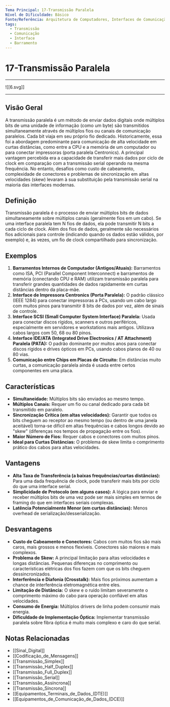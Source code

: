 ```yaml
---
Tema Principal: 17-Transmissão Paralela
Nível de Dificuldade: Básico
Fonte/Referência: Arquitetura de Computadores, Interfaces de Comunicação, Eletrônica Digital
tags:
  - Transmissão
  - Comunicação
  - Interface
  - Barramento
---
```


# 17-Transmissão Paralela

---

![[6.svg]]

---
## Visão Geral

A transmissão paralela é um método de enviar dados digitais onde múltiplos bits de uma unidade de informação (como um byte) são transmitidos simultaneamente através de múltiplos fios ou canais de comunicação paralelos. Cada bit viaja em seu próprio fio dedicado. Historicamente, essa foi a abordagem predominante para comunicação de alta velocidade em curtas distâncias, como entre a CPU e a memória de um computador ou para conectar impressoras (porta paralela Centronics). A principal vantagem percebida era a capacidade de transferir mais dados por ciclo de clock em comparação com a transmissão serial operando na mesma frequência. No entanto, desafios como custo de cabeamento, complexidade de conectores e problemas de sincronização em altas velocidades (skew) levaram à sua substituição pela transmissão serial na maioria das interfaces modernas.

## Definição

Transmissão paralela é o processo de enviar múltiplos bits de dados simultaneamente sobre múltiplos canais (geralmente fios em um cabo). Se uma interface paralela tem N fios de dados, ela pode transmitir N bits a cada ciclo de clock. Além dos fios de dados, geralmente são necessários fios adicionais para controle (indicando quando os dados estão válidos, por exemplo) e, às vezes, um fio de clock compartilhado para sincronização.

## Exemplos

1.  **Barramentos Internos de Computador (Antigos/Atuais):** Barramentos como ISA, PCI (Parallel Component Interconnect) e barramentos de memória (conectando CPU e RAM) utilizam transmissão paralela para transferir grandes quantidades de dados rapidamente em curtas distâncias dentro da placa-mãe.
2.  **Interface de Impressora Centronics (Porta Paralela):** O padrão clássico (IEEE 1284) para conectar impressoras a PCs, usando um cabo largo com muitos pinos para transmitir 8 bits de dados por vez, além de sinais de controle.
3.  **Interface SCSI (Small Computer System Interface) Paralela:** Usada para conectar discos rígidos, scanners e outros periféricos, especialmente em servidores e workstations mais antigos. Utilizava cabos largos com 50, 68 ou 80 pinos.
4.  **Interface IDE/ATA (Integrated Drive Electronics / AT Attachment) Paralela (PATA):** O padrão dominante por muitos anos para conectar discos rígidos e drives ópticos em PCs, usando cabos planos de 40 ou 80 vias.
5.  **Comunicação entre Chips em Placas de Circuito:** Em distâncias muito curtas, a comunicação paralela ainda é usada entre certos componentes em uma placa.

## Características

*   **Simultaneidade:** Múltiplos bits são enviados ao mesmo tempo.
*   **Múltiplos Canais:** Requer um fio ou canal dedicado para cada bit transmitido em paralelo.
*   **Sincronização Crítica (em altas velocidades):** Garantir que todos os bits cheguem ao receptor ao mesmo tempo (ou dentro de uma janela aceitável) torna-se difícil em altas frequências e cabos longos devido ao "skew" (diferenças nos tempos de propagação entre os fios).
*   **Maior Número de Fios:** Requer cabos e conectores com muitos pinos.
*   **Ideal para Curtas Distâncias:** O problema de skew limita o comprimento prático dos cabos para altas velocidades.

## Vantagens

*   **Alta Taxa de Transferência (a baixas frequências/curtas distâncias):** Para uma dada frequência de clock, pode transferir mais bits por ciclo do que uma interface serial.
*   **Simplicidade de Protocolo (em alguns casos):** A lógica para enviar e receber múltiplos bits de uma vez pode ser mais simples em termos de framing do que em interfaces seriais complexas.
*   **Latência Potencialmente Menor (em curtas distâncias):** Menos overhead de serialização/desserialização.

## Desvantagens

*   **Custo de Cabeamento e Conectores:** Cabos com muitos fios são mais caros, mais grossos e menos flexíveis. Conectores são maiores e mais complexos.
*   **Problema de Skew:** A principal limitação para altas velocidades e longas distâncias. Pequenas diferenças no comprimento ou características elétricas dos fios fazem com que os bits cheguem dessincronizados.
*   **Interferência e Diafonia (Crosstalk):** Mais fios próximos aumentam a chance de interferência eletromagnética entre eles.
*   **Limitação de Distância:** O skew e o ruído limitam severamente o comprimento máximo do cabo para operação confiável em altas velocidades.
*   **Consumo de Energia:** Múltiplos drivers de linha podem consumir mais energia.
*   **Dificuldade de Implementação Óptica:** Implementar transmissão paralela sobre fibra óptica é muito mais complexo e caro do que serial.

## Notas Relacionadas

*   [[Sinal_Digital]]
*   [[Codificação_de_Mensagens]]
*   [[Transmissão_Simplex]]
*   [[Transmissão_Half_Duplex]]
*   [[Transmissão_Full_Duplex]]
*   [[Transmissão_Serial]]
*   [[Transmissão_Assíncrona]]
*   [[Transmissão_Síncrona]]
*   [[Equipamentos_Terminais_de_Dados_(DTE)]]
*   [[Equipamentos_de_Comunicação_de_Dados_(DCE)]]

